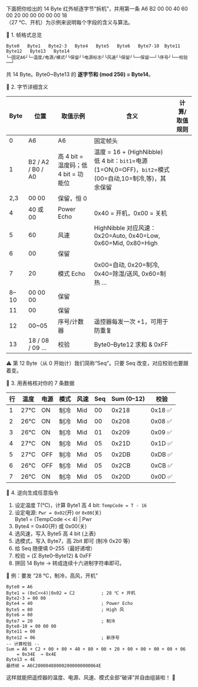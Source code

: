 下面把你给出的 14 Byte 红外帧逐字节“拆机”，并用第一条
A6 B2 00 00 40 60 00 20 00 00 00 00 00 18  
（27 ℃、开机）为示例来说明每个字段的含义与算法。

🚩 1. 帧格式总览  
```
Byte0   Byte1   Byte2-3   Byte4   Byte5   Byte6   Byte7-10  Byte11   Byte12   Byte13   Byte14
└─固定A6┘└─温度/电源/模式┘└保留┘└电源标志┘└风速┘└保留┘└──保留──┘└序号┘└──校验──┘
```
共 14 Byte。Byte0~Byte13 的 **逐字节和 (mod 256) = Byte14**。

🚩 2. 字节详细含义  

| Byte | 位置 | 取值示例 | 含义 | 计算/取值规则 |
|------|------|----------|------|---------------|
|0|A6|A6|固定帧头||
|1|B2 / A2 / B0 / A0|高 4 bit = 温度码；低 4 bit = 功能位|温度 = 16 + (HighNibble)<br>低 4 bit：`bit1`=电源(1=ON,0=OFF)，`bit2`=模式(00=自动,10=制冷,等)，其余保留|
|2,3|00 00|保留，恒 0||
|4|40 或 00|Power Echo|0x40 = 开机，0x00 = 关机|
|5|60|风速|HighNibble 对应风速：<br>0x20=Auto, 0x40=Low, 0x60=Mid, 0x80=High|
|6|00|保留||
|7|20|模式 Echo|0x00=自动, 0x20=制冷, 0x40=除湿/送风, 0x60=制热 …|
|8–10|00 00 00|保留||
|11|00|保留||
|12|00~05|序号/计数器|遥控器每发一次 +1，可用于防重复|
|13|18 / 08 / 09 …|校验|Byte0–Byte12 求和 & 0xFF|

⚠️ 第 12 Byte（从 0 开始计）我们简称“Seq”。只要 Seq 改变，对应校验也要跟着变。

🚩 3. 用表格核对你的 7 条数据  

|行|温度|电源|模式|风速|Seq|Sum (0–12)|校验|
|--|----|----|----|----|---|-----------|----|
|1|27°C|ON |制冷|Mid|00|0x218|0x18 ✅|
|2|26°C|ON |制冷|Mid|00|0x208|0x08 ✅|
|3|26°C|ON |制冷|Mid|01|0x209|0x09 ✅|
|4|27°C|ON |制冷|Mid|05|0x21D|0x1D ✅|
|5|27°C|OFF|制冷|Mid|05|0x2DB|0xDB ✅|
|6|26°C|OFF|制冷|Mid|05|0x2CB|0xCB ✅|
|7|26°C|ON |制冷|Mid|05|0x20D|0x0D ✅|

🚩 4. 逆向生成任意指令

1. 设定温度 T(℃)，计算 Byte1 高 4 bit: `TempCode = T - 16`  
2. 设定电源: `Pwr = 0x02`(开) or `0x00`(关)  
   Byte1 = (TempCode << 4) | Pwr  
3. Byte4 = 0x40(开) 或 0x00(关)  
4. 选风速，写入 Byte5 高 4 bit (上表)  
5. 选模式，写入 Byte7，高 2bit 即可 (制冷 0x20 等)  
6. 给 Seq 随便填 0–255（最好递增）  
7. 校验 = (Σ Byte0–Byte12) & 0xFF  
8. 拼回 14 Byte → 转成连续十六进制字符串即可。

🌰 例：要发 “28 ℃，制冷，高风，开机”  
```
Byte0 = A6
Byte1 = (0xC<<4)|0x02 = C2          ; 28 ℃ + 开机
Byte2-3 = 00 00
Byte4 = 40                          ; Power Echo
Byte5 = 80                          ; High 风
Byte6 = 00
Byte7 = 20                          ; 制冷
Byte8-10 = 00 00 00
Byte11 = 00
Byte12 = 06                         ; 新序号
-- 计算校验 --
Sum = A6 + C2 + 00 + 00 + 40 + 80 + 00 + 20 + 00 + 00 + 00 + 00 + 06
    = 0x34E  → 0x4E
Byte13 = 4E
最终帧 = A6C200004080002000000000064E
```

这样就能把遥控器的温度、电源、风速、模式全部“破译”并自由组装啦！ 🎉
